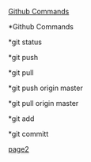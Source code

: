 [Github Commands](https://kevpro718.github.io/Learning-Journal/topics-learned.md)

*Github Commands


*git status

*git push

*git pull

*git push origin master

*git pull origin master

*git add

*git committ

[page2](README.md)

